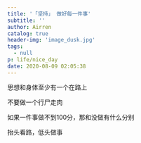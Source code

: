 ```yaml
---
title: '「坚持」 做好每一件事'
subtitle: ''
author: Airren
catalog: true
header-img: 'image_dusk.jpg'
tags:
  - null
p: life/nice_day
date: 2020-08-09 02:05:38
---
```


思想和身体至少有一个在路上

不要做一个行尸走肉

如果一件事做不到100分，那和没做有什么分别

抬头看路，低头做事


